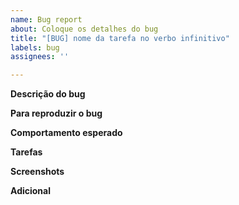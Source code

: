 ```yaml
---
name: Bug report
about: Coloque os detalhes do bug
title: "[BUG] nome da tarefa no verbo infinitivo"
labels: bug
assignees: ''

---
```


**Descrição do bug**
<!--Uma descrição clara e concisa do que é o bug.-->

**Para reproduzir o bug**
<!--Etapas para reproduzir o comportamento:
1. Vá para '...'
2. Clique em '....'
3. Role para baixo até '....'
4. Ver erro-->

**Comportamento esperado**
<!--Uma descrição clara e concisa do que você esperava que acontecesse.-->

**Tarefas**
<!--- [] Descrever a tarefa para a issue-->

**Screenshots**
<!--Se aplicável, adicione capturas de tela para ajudar a explicar seu problema.-->

**Adicional**
<!--Adicione qualquer outro contexto sobre o problema aqui.-->
